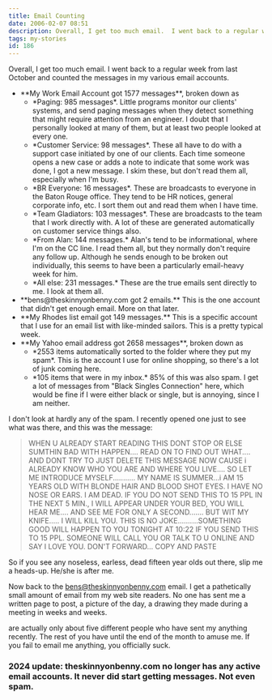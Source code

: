 ```yaml
---
title: Email Counting
date: 2006-02-07 08:51
description: Overall, I get too much email.  I went back to a regular week from last October and counted the messages in my various email accounts.
tags: my-stories
id: 186
---
```

Overall, I get too much email.  I went back to a regular week from last October and counted the messages in my various email accounts.

<ul><li>**My Work Email Account got 1577 messages**, broken down as
	<ul><li>*Paging:  985 messages*.  Little programs monitor our clients' systems, and send paging messages when they detect something that might require attention from an engineer.  I doubt that I personally looked at many of them, but at least two people looked at every one.</li>
	<li>*Customer Service:  98 messages*.  These all have to do with a support case initiated by one of our clients.  Each time someone opens a new case or adds a note to indicate that some work was done, I got a new message.  I skim these, but don't read them all, especially when I'm busy.</li>
	<li>*BR Everyone:  16 messages*.  These are broadcasts to everyone in the Baton Rouge office.  They tend to be HR notices, general corporate info, etc.  I sort them out and read them when I have time.</li>
	<li>*Team Gladiators:  103 messages*.  These are broadcasts to the team that I work directly with.  A lot of these are generated automatically on customer service things also.</li>
	<li>*From Alan:  144 messages.*  Alan's tend to be informational, where I'm on the CC line.  I read them all, but they normally don't require any follow up.  Although he sends enough to be broken out individually, this seems to have been a particularly email-heavy week for him.</li>
	<li>*All else:  231 messages.*  These are the true emails sent directly to me.  I look at them all.</li>
	</ul></li>
<li>**bens@theskinnyonbenny.com got 2 emails.**  This is the one account that didn't get enough email.  More on that later.</li>
<li>**My Rhodes list email got 149 messages.**  This is a specific account that I use for an email list with like-minded sailors.  This is a pretty typical week.</li>
<li>**My Yahoo email address got 2658 messages**, broken down as
	<ul><li>*2553 items automatically sorted to the folder where they put my spam*.  This is the account I use for online shopping, so there's a lot of junk coming here.</li>
	<li>*105 items that were in my inbox.*  85% of this was also spam.  I get a lot of messages from "Black Singles Connection" here, which would be fine if I were either black or single, but is annoying, since I am neither.</li>
	</ul></li>
</ul>
	
I don't look at hardly any of the spam.  I recently opened one just to see what was there, and this was the message:
	
<blockquote>WHEN U ALREADY START READING THIS DONT STOP OR ELSE SUMTHIN BAD WITH  HAPPEN.... READ ON TO FIND OUT WHAT.... AND DONT TRY TO JUST DELETE  THIS MESSAGE NOW CAUSE i ALREADY KNOW WHO YOU ARE AND WHERE YOU LIVE.... SO LET ME INTRODUCE MYSELF........... MY NAME IS SUMMER...i AM 15 YEARS OLD WITH BLONDE HAIR AND BLOOD SHOT EYES. I HAVE NO NOSE OR EARS. I AM DEAD. IF YOU DO NOT SEND THIS TO 15 PPL IN THE NEXT 5 MIN., I WILL APPEAR UNDER YOUR BED, YOU WILL HEAR ME.... AND SEE ME FOR ONLY A SECOND....... BUT WIT MY KNIFE..... I WILL KILL YOU. THIS IS NO JOKE..........SOMETHING GOOD WILL HAPPEN TO YOU TONIGHT AT 10:22 IF YOU SEND THIS TO 15 PPL. SOMEONE WILL CALL YOU OR TALK TO U ONLINE AND SAY I LOVE YOU. DON'T FORWARD... COPY AND PASTE</blockquote>

So if you see any noseless, earless, dead fifteen year olds out there, slip me a heads-up.  He/she is after me.

Now back to the bens@theskinnyonbenny.com email.  I get a pathetically small amount of email from my web site readers.  No one has sent me a written page to post, a picture of the day, a drawing they made during a meeting in weeks and weeks.  

are actually only about five different people who have sent my anything recently.  The rest of you have until the end of the month to amuse me.  If you fail to email me anything, you officially suck.

<h3>2024 update:  theskinnyonbenny.com no longer has any active email accounts.  It never did start getting messages.  Not even spam.</h3>